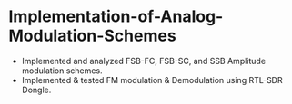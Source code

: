 # Implementation-of-Analog-Modulation-Schemes

* Implemented and analyzed FSB-FC, FSB-SC, and SSB Amplitude modulation schemes.
* Implemented & tested FM modulation & Demodulation using RTL-SDR Dongle.
